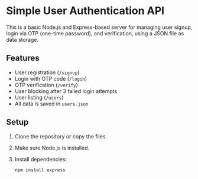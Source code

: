 # Simple User Authentication API

This is a basic Node.js and Express-based server for managing user signup, login via OTP (one-time password), and verification, using a JSON file as data storage.

##  Features

- User registration (`/signup`)
- Login with OTP code (`/login`)
- OTP verification (`/verify`)
- User blocking after 3 failed login attempts
- User listing (`/users`)
- All data is saved in `users.json`

##  Setup

1. Clone the repository or copy the files.
2. Make sure Node.js is installed.
3. Install dependencies:

   ```bash
   npm install express
